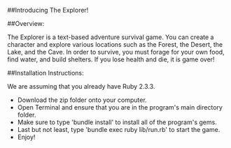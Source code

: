 ##Introducing The Explorer!

##Overview:

The Explorer is a text-based adventure survival game. You can create a character and explore various locations such as the Forest, the Desert, the Lake, and the Cave. In order to survive, you must forage for your own food, find water, and build shelters. If you lose health and die, it is game over!


##Installation Instructions:

We are assuming that you already have Ruby 2.3.3.

- Download the zip folder onto your computer.
- Open Terminal and ensure that you are in the program's main directory folder.
- Make sure to type 'bundle install' to install all of the program's gems.
- Last but not least, type 'bundle exec ruby lib/run.rb' to start the game.
- Enjoy!

